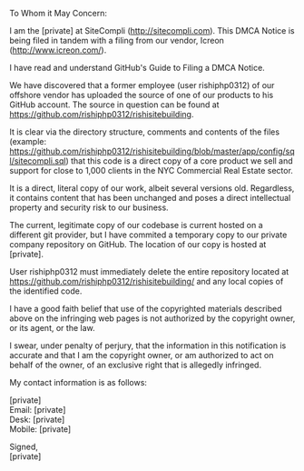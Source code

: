 To Whom it May Concern:

I am the [private] at SiteCompli (http://sitecompli.com). This DMCA Notice is being filed in tandem with a filing from our vendor, Icreon (http://www.icreon.com/). 

I have read and understand GitHub's Guide to Filing a DMCA Notice. 

We have discovered that a former employee (user rishiphp0312) of our offshore vendor has uploaded the source of one of our products to his GitHub account. The source in question can be found at https://github.com/rishiphp0312/rishisitebuilding.

It is clear via the directory structure, comments and contents of the files (example: https://github.com/rishiphp0312/rishisitebuilding/blob/master/app/config/sql/sitecompli.sql) that this code is a direct copy of a core product we sell and support for close to 1,000 clients in the NYC Commercial Real Estate sector.

It is a direct, literal copy of our work, albeit several versions old. Regardless, it contains content that has been unchanged and poses a direct intellectual property and security risk to our business.

The current, legitimate copy of our codebase is current hosted on a different git provider, but I have commited a temporary copy to our private company repository on GitHub. The location of our copy is hosted at [private].

User rishiphp0312 must immediately delete the entire repository located at https://github.com/rishiphp0312/rishisitebuilding/ and any local copies of the identified code.

I have a good faith belief that use of the copyrighted materials described above on the infringing web pages is not authorized by the copyright owner, or its agent, or the law.

I swear, under penalty of perjury, that the information in this notification is accurate and that I am the copyright owner, or am authorized to act on behalf of the owner, of an exclusive right that is allegedly infringed.

My contact information is as follows:

[private]  
Email: [private]  
Desk: [private]  
Mobile: [private]  

Signed,  
[private]
